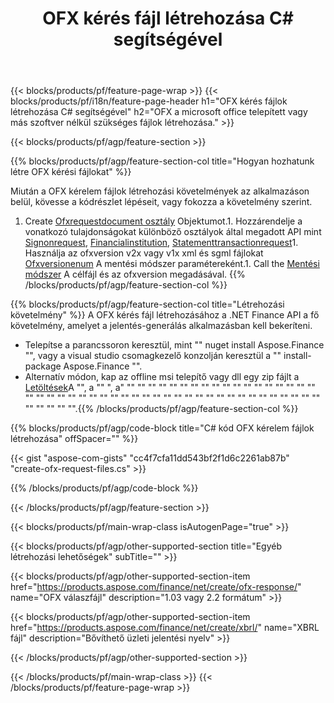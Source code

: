 ﻿---
title: OFX kérés fájl létrehozása C# segítségével
description: Minta kód OFX kérelem fájl létrehozásához. API példa kódot használjon a .NET alapú alkalmazásokon belül OFX kérés fájlok generálásához. 
url: /hu/net/create/ofx-request/
family: finance
platformtag: net
feature: create
informat: OFX Request
outformat: 
otherformats: OFX Response
---
{{< blocks/products/pf/feature-page-wrap >}}
{{< blocks/products/pf/i18n/feature-page-header h1="OFX kérés fájlok létrehozása C# segítségével" h2="OFX a microsoft office telepített vagy más szoftver nélkül szükséges fájlok létrehozása." >}}

{{< blocks/products/pf/agp/feature-section >}}

{{% blocks/products/pf/agp/feature-section-col title="Hogyan hozhatunk létre OFX kérési fájlokat" %}}

Miután a OFX kérelem fájlok létrehozási követelmények az alkalmazáson belül, kövesse a kódrészlet lépéseit, vagy fokozza a követelmény szerint.

1. Create [Ofxrequestdocument osztály](https://apireference.aspose.com/finance/net/aspose.finance.ofx/ofxrequestdocument) Objektumot.1. Hozzárendelje a vonatkozó tulajdonságokat különböző osztályok által megadott API mint [Signonrequest](https://apireference.aspose.com/finance/net/aspose.finance.ofx.signon/signonrequest), [Financialinstitution](https://apireference.aspose.com/finance/net/aspose.finance.ofx.signon/financialinstitution), [Statementtransactionrequest](https://apireference.aspose.com/finance/net/aspose.finance.ofx.bank/statementtransactionrequest)1. Használja az ofxversion v2x vagy v1x xml és sgml fájlokat [Ofxversionenum](https://apireference.aspose.com/finance/net/aspose.finance.ofx/ofxversionenum) A mentési módszer paramétereként.1. Call the [Mentési módszer](https://apireference.aspose.com/finance/net/aspose.finance.ofx/ofxrequestdocument/methods/save) A célfájl és az ofxversion megadásával.
{{% /blocks/products/pf/agp/feature-section-col %}}

{{% blocks/products/pf/agp/feature-section-col title="Létrehozási követelmény" %}}
A OFX kérés fájl létrehozásához a .NET Finance API a fő követelmény, amelyet a jelentés-generálás alkalmazásban kell bekeríteni. 
- Telepítse a parancssoron keresztül, mint "" nuget install Aspose.Finance "", vagy a visual studio csomagkezelő konzolján keresztül a "" install-package Aspose.Finance "".
- Alternatív módon, kap az offline msi telepítő vagy dll egy zip fájlt a [Letöltések](https://downloads.aspose.com/finance/net)A "", a "" ", a" "" "" "" "" "" "" "" "" "" "" "" "" "" "" "" "" "" "" "" "" "" "" "" "" "" "" "" "" "" "" "" "" "" "" "" "" "" "" "" "" "" "" "" "" "" "" "" "" "" "" "".{{% /blocks/products/pf/agp/feature-section-col %}}

{{% blocks/products/pf/agp/code-block title="C# kód OFX kérelem fájlok létrehozása" offSpacer="" %}}

{{< gist "aspose-com-gists" "cc4f7cfa11dd543bf2f1d6c2261ab87b" "create-ofx-request-files.cs" >}}

{{% /blocks/products/pf/agp/code-block %}}

{{< /blocks/products/pf/agp/feature-section >}}

{{< blocks/products/pf/main-wrap-class isAutogenPage="true" >}}

{{< blocks/products/pf/agp/other-supported-section title="Egyéb létrehozási lehetőségek" subTitle="" >}}

{{< blocks/products/pf/agp/other-supported-section-item href="https://products.aspose.com/finance/net/create/ofx-response/" name="OFX válaszfájl" description="1.03 vagy 2.2 formátum" >}}

{{< blocks/products/pf/agp/other-supported-section-item href="https://products.aspose.com/finance/net/create/xbrl/" name="XBRL fájl" description="Bővíthető üzleti jelentési nyelv" >}}


{{< /blocks/products/pf/agp/other-supported-section >}}

{{< /blocks/products/pf/main-wrap-class >}}
{{< /blocks/products/pf/feature-page-wrap >}}